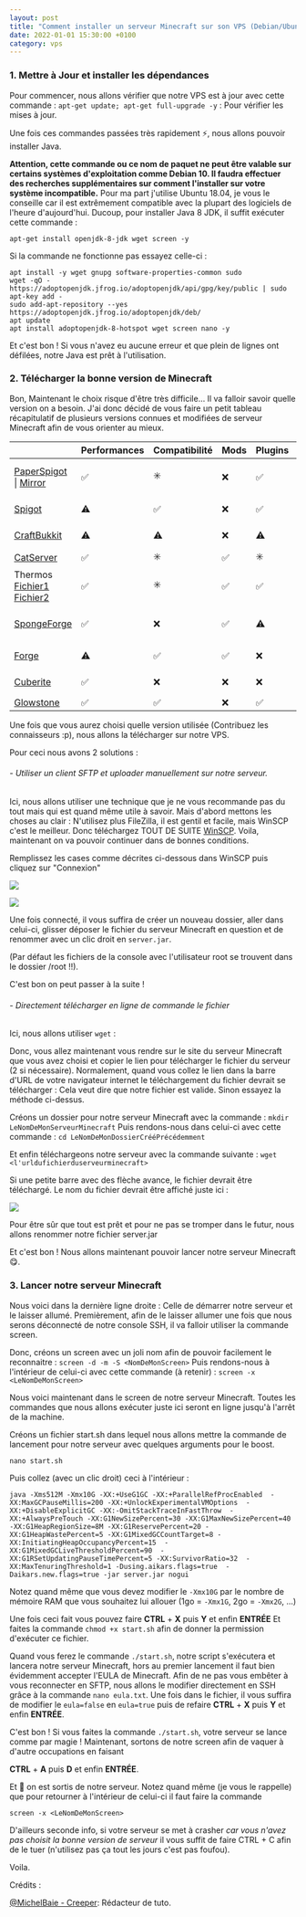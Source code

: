 ```yaml
---
layout: post
title: "Comment installer un serveur Minecraft sur son VPS (Debian/Ubuntu)"
date: 2022-01-01 15:30:00 +0100
category: vps
---
```


### 1. Mettre à Jour et installer les dépendances

Pour commencer, nous allons vérifier que notre VPS est à jour avec cette commande :
`apt-get update; apt-get full-upgrade -y` : Pour vérifier les mises à jour.

Une fois ces commandes passées très rapidement ⚡, nous allons pouvoir installer Java.

**Attention, cette commande ou ce nom de paquet ne peut être valable sur certains systèmes d'exploitation comme Debian 10. Il faudra effectuer des recherches supplémentaires sur comment l'installer sur votre système incompatible.** Pour ma part j'utilise Ubuntu 18.04, je vous le conseille car il est extrêmement compatible avec la plupart des logiciels de l'heure d'aujourd'hui.
Ducoup, pour installer Java 8 JDK, il suffit exécuter cette commande :

`apt-get install openjdk-8-jdk wget screen -y`

Si la commande ne fonctionne pas essayez celle-ci :
```
apt install -y wget gnupg software-properties-common sudo
wget -qO - https://adoptopenjdk.jfrog.io/adoptopenjdk/api/gpg/key/public | sudo apt-key add -
sudo add-apt-repository --yes https://adoptopenjdk.jfrog.io/adoptopenjdk/deb/
apt update
apt install adoptopenjdk-8-hotspot wget screen nano -y
```
Et c'est bon ! Si vous n'avez eu aucune erreur et que plein de lignes ont défilées, notre Java est prêt à l'utilisation.

### 2. Télécharger la bonne version de Minecraft

Bon,
Maintenant le choix risque d'être très difficile... Il va falloir savoir quelle version on a besoin. J'ai donc décidé de vous faire un petit tableau récapitulatif de plusieurs versions connues et modifiées de serveur Minecraft afin de vous orienter au mieux.

|                                                              | Performances | Compatibilité | Mods | Plugins | Version         |
| ------------------------------------------------------------ | ------------ | ------------- | ---- | ------- | --------------- |
| [PaperSpigot](https://papermc.io/) \| [Mirror](https://yivesmirror.com/downloads/paper) | ✅            | ✳️             | ❌    | ✅       | 1.15.x - 1.7.10 |
| [Spigot](https://getbukkit.org/download/spigot)              | ⚠️            | ✅             | ❌    | ✅       | 1.15.x - 1.4.x  |
| [CraftBukkit](https://getbukkit.org/download/craftbukkit)    | ⚠️            | ⚠️             | ❌    | ⚠️       | 1.15.x - 1.0.0  |
| [CatServer](https://github.com/Luohuayu/CatServer/releases)  | ✅            | ✳️             | ✅    | ✳️       | 1.12.2          |
| Thermos [Fichier1](https://github.com/CyberdyneCC/Thermos/releases/download/58/Thermos-1.7.10-1614-server.jar) [Fichier2](https://github.com/CyberdyneCC/Thermos/releases/download/58/libraries.zip) | ✅            | ✳️             | ✅    | ✅       | 1.7.10          |
| [SpongeForge](https://www.spongepowered.org/downloads/spongeforge/stable/) | ✅            | ❌             | ✅    | ⚠️       | 1.12.2 - 1.10.2 |
| [Forge](http://files.minecraftforge.net/)                    | ⚠️            | ✅             | ✅    | ❌       | 1.15.2 - 1.1    |
| [Cuberite](https://cuberite.org/)                            | ✅            | ❌             | ❌    | ❌       | 1.12.2 - 1.8    |
| [Glowstone](https://glowstone.net/)                          | ✅            | ✅             | ❌    | ✅       | 1.12.2          |

Une fois que vous aurez choisi quelle version utilisée (Contribuez les connaisseurs :p), nous allons la télécharger sur notre VPS.

Pour ceci nous avons 2 solutions :

###### - Utiliser un client SFTP et uploader manuellement sur notre serveur.

Ici, nous allons utiliser une technique que je ne vous recommande pas du tout mais qui est quand même utile à savoir.
Mais d'abord mettons les choses au clair : N'utilisez plus FileZilla, il est gentil et facile, mais WinSCP c'est le meilleur.
Donc téléchargez TOUT DE SUITE [WinSCP](https://winscp.net/eng/download.php). Voila, maintenant on va pouvoir continuer dans de bonnes conditions.

Remplissez les cases comme décrites ci-dessous dans WinSCP puis cliquez sur "Connexion"

![](../images/GUIWinSCP.png)

![](../images/adresse-ip-vps.png)

Une fois connecté, il vous suffira de créer un nouveau dossier, aller dans celui-ci, glisser déposer le fichier du serveur Minecraft en question et de renommer avec un clic droit en `server.jar`.

(Par défaut les fichiers de la console avec l'utilisateur root se trouvent dans le dossier /root !!).

C'est bon on peut passer à la suite !

###### - Directement télécharger en ligne de commande le fichier

Ici, nous allons utiliser `wget` : 

Donc, vous allez maintenant vous rendre sur le site du serveur Minecraft que vous avez choisi et copier le lien pour télécharger le fichier du serveur (2 si nécessaire). Normalement,  quand vous collez le lien dans la barre d'URL de votre navigateur internet le téléchargement du fichier devrait se télécharger : Cela veut dire que notre fichier est valide. Sinon essayez la méthode ci-dessus.

Créons un dossier pour notre serveur Minecraft avec la commande :
`mkdir LeNomDeMonServeurMinecraft`
Puis rendons-nous dans celui-ci avec cette commande :
`cd LeNomDeMonDossierCrééPrécédemment`

Et enfin téléchargeons notre serveur avec la commande suivante :
`wget  <l'urldufichierduserveurminecraft>`

Si une petite barre avec des flèche avance, le fichier devrait être téléchargé. Le nom du fichier devrait être affiché juste ici : 

![](../images/NomDeFichierWget.png)

Pour être sûr que tout est prêt et pour ne pas se tromper dans le futur, nous allons renommer notre fichier server.jar

Et c'est bon ! Nous allons maintenant pouvoir lancer notre serveur Minecraft 😋.

### 3. Lancer notre serveur Minecraft

Nous voici dans la dernière ligne droite : Celle de démarrer notre serveur et le laisser allumé.
Premièrement, afin de le laisser allumer une fois que nous serons déconnecté de notre console SSH, il va falloir utiliser la commande screen.

Donc, créons un screen avec un joli nom afin de pouvoir facilement le reconnaitre : 
`screen -d -m -S <NomDeMonScreen>`
Puis rendons-nous à l'intérieur de celui-ci avec cette commande (à retenir) :
`screen -x <LeNomDeMonScreen>`

Nous voici maintenant dans le screen de notre serveur Minecraft. Toutes les commandes que nous allons exécuter juste ici seront en ligne jusqu'à l'arrêt de la machine.

Créons un fichier start.sh dans lequel nous allons mettre la commande de lancement pour notre serveur avec quelques arguments pour le boost.

`nano start.sh`

Puis collez (avec un clic droit) ceci à l'intérieur :

```
java -Xms512M -Xmx10G -XX:+UseG1GC -XX:+ParallelRefProcEnabled  -XX:MaxGCPauseMillis=200 -XX:+UnlockExperimentalVMOptions  -XX:+DisableExplicitGC -XX:-OmitStackTraceInFastThrow  -XX:+AlwaysPreTouch -XX:G1NewSizePercent=30 -XX:G1MaxNewSizePercent=40  -XX:G1HeapRegionSize=8M -XX:G1ReservePercent=20 -XX:G1HeapWastePercent=5 -XX:G1MixedGCCountTarget=8 -XX:InitiatingHeapOccupancyPercent=15  -XX:G1MixedGCLiveThresholdPercent=90  -XX:G1RSetUpdatingPauseTimePercent=5 -XX:SurvivorRatio=32  -XX:MaxTenuringThreshold=1 -Dusing.aikars.flags=true  -Daikars.new.flags=true -jar server.jar nogui
```

Notez quand même que vous devez modifier le `-Xmx10G` par le nombre de mémoire RAM que vous souhaitez lui allouer (1go = `-Xmx1G`, 2go = `-Xmx2G`, ...)

Une fois ceci fait vous pouvez faire **CTRL** + **X** puis **Y** et enfin **ENTRÉE**
Et faites la commande `chmod +x start.sh` afin de donner la permission d'exécuter ce fichier.

Quand vous ferez le commande `./start.sh`, notre script s'exécutera et lancera notre serveur Minecraft, hors au premier lancement il faut bien évidemment accepter l'EULA de Minecraft. Afin de ne pas vous embêter à vous reconnecter en SFTP, nous allons le modifier directement en SSH grâce à la commande 
`nano eula.txt`.
Une fois dans le fichier, il vous suffira de modifier le `eula=false` en `eula=true` puis de refaire 
**CTRL** + **X** puis **Y** et enfin **ENTRÉE**.

C'est bon ! Si vous faites la commande `./start.sh`, votre serveur se lance comme par magie !
Maintenant, sortons de notre screen afin de vaquer à d'autre occupations en faisant

**CTRL** + **A** puis **D** et enfin **ENTRÉE**.

Et 💨 on est sortis de notre serveur. Notez quand même (je vous le rappelle) que pour retourner à l'intérieur de celui-ci il faut faire la commande

`screen -x <LeNomDeMonScreen>`

D'ailleurs seconde info, si votre serveur se met à crasher *car vous n'avez pas choisit la bonne version de serveur* il vous suffit de faire CTRL + C afin de le tuer (n'utilisez pas ça tout les jours c'est pas foufou).

Voila.



Crédits :

[@MichelBaie - Creeper](https://github.com/MichelBaie/): Rédacteur de tuto.
